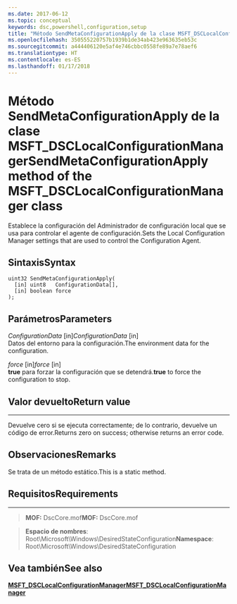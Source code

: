 ```yaml
---
ms.date: 2017-06-12
ms.topic: conceptual
keywords: dsc,powershell,configuration,setup
title: "Método SendMetaConfigurationApply de la clase MSFT_DSCLocalConfigurationManager"
ms.openlocfilehash: 350555220757b1939b1de34ab423e963635eb53c
ms.sourcegitcommit: a444406120e5af4e746cbbc0558fe89a7e78aef6
ms.translationtype: HT
ms.contentlocale: es-ES
ms.lasthandoff: 01/17/2018
---
```

# <a name="sendmetaconfigurationapply-method-of-the-msftdsclocalconfigurationmanager-class"></a><span data-ttu-id="15530-103">Método SendMetaConfigurationApply de la clase MSFT_DSCLocalConfigurationManager</span><span class="sxs-lookup"><span data-stu-id="15530-103">SendMetaConfigurationApply method of the MSFT_DSCLocalConfigurationManager class</span></span>

<span data-ttu-id="15530-104">Establece la configuración del Administrador de configuración local que se usa para controlar el agente de configuración.</span><span class="sxs-lookup"><span data-stu-id="15530-104">Sets the Local Configuration Manager settings that are used to control the Configuration Agent.</span></span>

<a name="syntax"></a><span data-ttu-id="15530-105">Sintaxis</span><span class="sxs-lookup"><span data-stu-id="15530-105">Syntax</span></span>
------

```mof
uint32 SendMetaConfigurationApply(
  [in] uint8   ConfigurationData[],
  [in] boolean force
);
```

<a name="parameters"></a><span data-ttu-id="15530-106">Parámetros</span><span class="sxs-lookup"><span data-stu-id="15530-106">Parameters</span></span>
----------

<span data-ttu-id="15530-107">*ConfigurationData* \[in\]</span><span class="sxs-lookup"><span data-stu-id="15530-107">*ConfigurationData* \[in\]</span></span>  
<span data-ttu-id="15530-108">Datos del entorno para la configuración.</span><span class="sxs-lookup"><span data-stu-id="15530-108">The environment data for the configuration.</span></span>

<span data-ttu-id="15530-109">*force* \[in\]</span><span class="sxs-lookup"><span data-stu-id="15530-109">*force* \[in\]</span></span>  
<span data-ttu-id="15530-110">**true** para forzar la configuración que se detendrá.</span><span class="sxs-lookup"><span data-stu-id="15530-110">**true** to force the configuration to stop.</span></span>

## <a name="return-value"></a><span data-ttu-id="15530-111">Valor devuelto</span><span class="sxs-lookup"><span data-stu-id="15530-111">Return value</span></span>
------------

<span data-ttu-id="15530-112">Devuelve cero si se ejecuta correctamente; de lo contrario, devuelve un código de error.</span><span class="sxs-lookup"><span data-stu-id="15530-112">Returns zero on success; otherwise returns an error code.</span></span>

## <a name="remarks"></a><span data-ttu-id="15530-113">Observaciones</span><span class="sxs-lookup"><span data-stu-id="15530-113">Remarks</span></span>

<span data-ttu-id="15530-114">Se trata de un método estático.</span><span class="sxs-lookup"><span data-stu-id="15530-114">This is a static method.</span></span>

## <a name="requirements"></a><span data-ttu-id="15530-115">Requisitos</span><span class="sxs-lookup"><span data-stu-id="15530-115">Requirements</span></span>
------------
><span data-ttu-id="15530-116">**MOF:** DscCore.mof</span><span class="sxs-lookup"><span data-stu-id="15530-116">**MOF:** DscCore.mof</span></span>

><span data-ttu-id="15530-117">**Espacio de nombres**: Root\Microsoft\Windows\DesiredStateConfiguration</span><span class="sxs-lookup"><span data-stu-id="15530-117">**Namespace**: Root\Microsoft\Windows\DesiredStateConfiguration</span></span>


## <a name="see-also"></a><span data-ttu-id="15530-118">Vea también</span><span class="sxs-lookup"><span data-stu-id="15530-118">See also</span></span>


[<span data-ttu-id="15530-119">**MSFT_DSCLocalConfigurationManager**</span><span class="sxs-lookup"><span data-stu-id="15530-119">**MSFT_DSCLocalConfigurationManager**</span></span>](msft-dsclocalconfigurationmanager.md)


 

 



